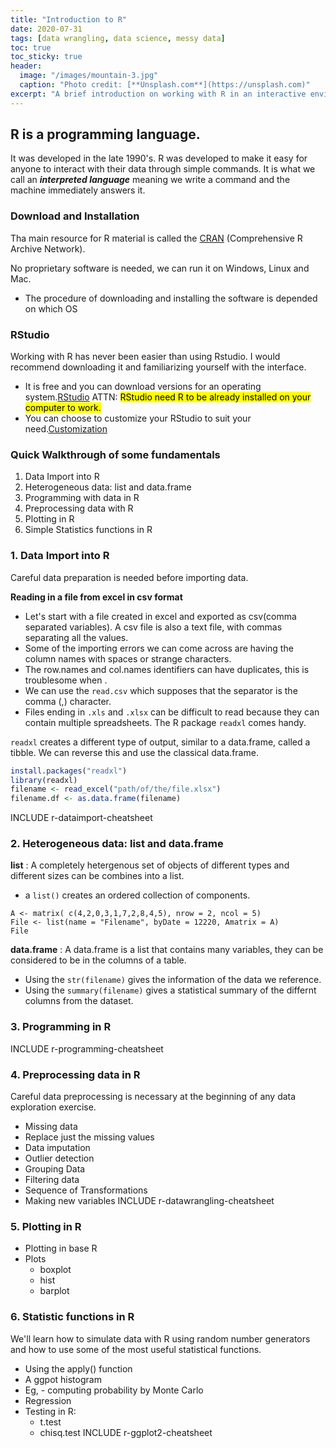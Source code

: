 ```yaml
---
title: "Introduction to R"
date: 2020-07-31
tags: [data wrangling, data science, messy data]
toc: true
toc_sticky: true
header:
  image: "/images/mountain-3.jpg"
  caption: "Photo credit: [**Unsplash.com**](https://unsplash.com)"
excerpt: "A brief introduction on working with R in an interactive environment: RStudio"
---
```

## R is a programming language.

It was developed in the late 1990's. R was developed to make it easy for anyone to interact with their data through simple commands. It is what we call an *__interpreted language__* meaning we write a command and the machine immediately answers it.

### Download and Installation

Tha main resource for R material is called the [CRAN](https://cran.r-project.org/) (Comprehensive R Archive Network).

No proprietary software is needed, we can run it on Windows, Linux and Mac.
- The procedure of downloading and installing the software is depended on which OS

### RStudio

Working with R has never been easier than using Rstudio. I would recommend downloading it and familiarizing yourself with the interface.
- It is free and you can download versions for an operating system.[RStudio](https://rstudio.com/products/rstudio/download/)
ATTN: <mark> RStudio need R to be already installed on your computer to work. </mark>
- You can choose to customize your RStudio to suit your need.[Customization](https://support.rstudio.com/hc/en-us/articles/200549016-Customizing-RStudio)

### Quick Walkthrough of some fundamentals

1. Data Import into R
2. Heterogeneous data: list and data.frame
3. Programming with data in R
4. Preprocessing data with R
5. Plotting in R
6. Simple Statistics functions in R

### 1. Data Import into R

Careful data preparation is needed before importing data.<br/>

__Reading in a file from excel in csv format__
- Let's start with a file created in excel and exported as csv(comma separated variables). A csv file is also a text file, with commas separating all the values. 
- Some of the importing errors we can come across are having the column names with spaces or strange characters.
- The row.names and col.names identifiers can have duplicates, this is troublesome when .<br/>
- We can use the `read.csv` which supposes that the separator is the comma (,) character. 
- Files ending in `.xls` and `.xlsx` can be difficult to read because they can contain multiple spreadsheets. The R package `readxl` comes handy.

`readxl` creates a different type of output, similar to a data.frame, called a tibble. We can reverse this and use the classical data.frame.
```r
install.packages("readxl")
library(readxl)
filename <- read_excel("path/of/the/file.xlsx")
filename.df <- as.data.frame(filename)
```
INCLUDE r-dataimport-cheatsheet 

### 2. Heterogeneous data: list and data.frame

__list__ : A completely hetergenous set of objects of different types and different sizes can be combines into a list.
- a `list()` creates an ordered collection of components.

```{r}
A <- matrix( c(4,2,0,3,1,7,2,8,4,5), nrow = 2, ncol = 5)
File <- list(name = "Filename", byDate = 12220, Amatrix = A)
File
```

__data.frame__ : A data.frame is a list that contains many variables, they can be considered to be in the columns of a table. 
- Using the `str(filename)` gives the information of the data we reference.
- Using the `summary(filename)` gives a statistical summary of the differnt columns from the dataset.

### 3. Programming in R

INCLUDE r-programming-cheatsheet

### 4. Preprocessing data in R

Careful data preprocessing is necessary at the beginning of any data exploration exercise.
- Missing data
- Replace just the missing values
- Data imputation
- Outlier detection
- Grouping Data
- Filtering data
- Sequence of Transformations
- Making new variables
INCLUDE r-datawrangling-cheatsheet

### 5. Plotting in R
- Plotting in base R
- Plots
    - boxplot
    - hist
    - barplot

### 6. Statistic functions in R

We'll learn how to simulate data with R using random number generators and how to use some of the most useful statistical functions.
- Using the apply() function
- A ggpot histogram
- Eg, - computing probability by Monte Carlo
- Regression
- Testing in R: 
    - t.test
    - chisq.test
INCLUDE r-ggplot2-cheatsheet


```python

```

